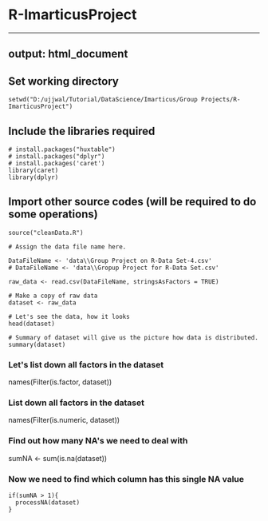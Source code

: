 # R-ImarticusProject
---
output: html_document
---


## Set working directory

```{r, eval=TRUE}
setwd("D:/ujjwal/Tutorial/DataScience/Imarticus/Group Projects/R-ImarticusProject")

```


## Include the libraries required

```
# install.packages("huxtable")
# install.packages("dplyr")
# install.packages('caret')
library(caret)
library(dplyr)
```

## Import other source codes (will be required to do some operations)

```
source("cleanData.R")
```

```{r, eval=TRUE}
# Assign the data file name here.

DataFileName <- 'data\\Group Project on R-Data Set-4.csv'
# DataFileName <- 'data\\Gropup Project for R-Data Set.csv'

raw_data <- read.csv(DataFileName, stringsAsFactors = TRUE)
```

```{r, eval=FALSE}
# Make a copy of raw data 
dataset <- raw_data

# Let's see the data, how it looks
head(dataset)

# Summary of dataset will give us the picture how data is distributed.
summary(dataset)
```

### Let's list down all factors in the dataset
names(Filter(is.factor, dataset))

### List down all factors in the dataset
names(Filter(is.numeric, dataset))

### Find out how many NA's we need to deal with
sumNA <- sum(is.na(dataset))

### Now we need to find which column has this single NA value

```
if(sumNA > 1){
  processNA(dataset)
}
```

